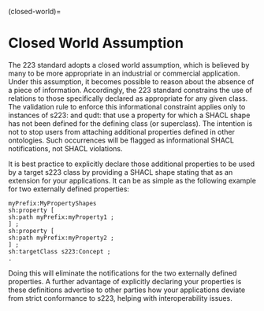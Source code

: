 (closed-world)=
# Closed World Assumption

The 223 standard adopts a closed world assumption, which is believed by many to be more appropriate in an industrial or commercial application. Under this assumption, it becomes possible to reason about the absence of a piece of information. Accordingly, the 223 standard constrains the use of relations to those specifically declared as appropriate for any given class. The validation rule to enforce this informational constraint applies only to instances of s223: and qudt: that use a property for which a SHACL shape has not been defined for the defining class (or superclass). The intention is not to stop users from attaching additional properties defined in other ontologies. Such occurrences will be flagged as informational SHACL notifications, not SHACL violations.

It is best practice to explicitly declare those additional properties to be used by a target s223 class by providing a SHACL shape stating that as an extension for your applications. It can be as simple as the following example for two externally defined properties:
```
myPrefix:MyPropertyShapes
sh:property [
sh:path myPrefix:myProperty1 ;
] ;
sh:property [
sh:path myPrefix:myProperty2 ;
] ;
sh:targetClass s223:Concept ;
.
```
Doing this will eliminate the notifications for the two externally defined properties. A further advantage of explicitly declaring your properties is these definitions advertise to other parties how your applications deviate from strict conformance to s223, helping with interoperability issues.
